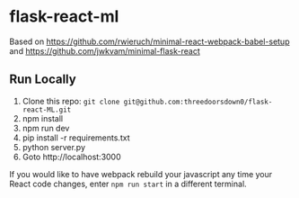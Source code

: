 # flask-react-ml

Based on https://github.com/rwieruch/minimal-react-webpack-babel-setup and https://github.com/jwkvam/minimal-flask-react

## Run Locally

1. Clone this repo: `git clone git@github.com:threedoorsdown0/flask-react-ML.git`
2. npm install
3. npm run dev
4. pip install -r requirements.txt
5. python server.py
6. Goto http://localhost:3000

If you would like to have webpack rebuild your javascript any time your React code changes, enter `npm run start` in a different terminal.
